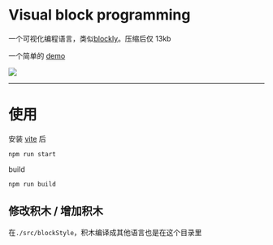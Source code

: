 # Visual block programming


一个可视化编程语言，类似[blockly](https://github.com/google/blockly)。压缩后仅 13kb

一个简单的 [demo](https://nightscratch.github.io/Visual-block-programming/)

![](https://t.gmit.vip/2023/02/04/palz5z.png)

----

# 使用

安装 [vite](https://vitejs.cn/) 后

```
npm run start
```

build
```
npm run build
```
 
 ## 修改积木 / 增加积木

 在`./src/blockStyle`，积木编译成其他语言也是在这个目录里
